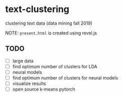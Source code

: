 # text-clustering
clustering text data (data mining fall 2019)

NOTE: `present.html` is created using revel.js

## TODO
- [ ] large data
- [ ] find optimum number of clusters for LDA
- [ ] neural models
- [ ] find optimum number of clusters for neural models
- [ ] visualize results
- [ ] open source k-means pytorch
